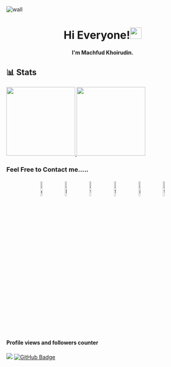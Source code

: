 ![wall](https://github.com/machfudik/machfudik/assets/169963261/6788d355-5c6e-4481-94e8-11b3f5249931)

<h1 align="center">Hi Everyone!<img src="https://raw.githubusercontent.com/MartinHeinz/MartinHeinz/master/wave.gif" width="30px"></h1>
<h4 align="center">I'm Machfud Khoirudin.</h4>

## 📊 Stats

<p align="left">
<a href="https://github.com/machfudik">
  <img height="180em" src="https://github-readme-stats-eight-theta.vercel.app/api?username=machfudik&show_icons=true&theme=algolia&include_all_commits=true&count_private=true"/>
  <img height="180em" src="https://github-readme-stats-eight-theta.vercel.app/api/top-langs/?username=machfudik&layout=compact&langs_count=8&theme=algolia"/>
</a>
</p>
<!-- ![icons8-twitterx-100](https://github.com/machfudik/machfudik/assets/169963261/5da2bbe8-7165-4bc7-b894-cb2fe9003885) -->
<!-- ![image](https://github.com/machfudik/machfudik/assets/169963261/fb3c99b4-1664-4c18-b864-dcebb31b4217) -->
<!-- ![image](https://github.com/machfudik/machfudik/assets/169963261/0aae9c2f-a316-49bb-b5f9-1d576a5f9149) -->

### Feel Free to Contact me.....

<p align="center">
	<a href="https://github.com/machfudik"><img alt="github" width="10%" style="padding:5px" src="https://img.icons8.com/clouds/100/000000/github.png"/></a>
	<a href="https://www.linkedin.com/in/machfudichsan/"><img alt="linkedin" width="10%" style="padding:5px" src="https://img.icons8.com/clouds/100/000000/linkedin.png"/></a>
	<a href="https://x.com/Machfudichsank"><img alt="twitter" width="10%" style="padding:5px" src=https://github.com/machfudik/machfudik/assets/169963261/fb3c99b4-1664-4c18-b864-dcebb31b4217"/></a>
	<a href="https://web.facebook.com/machfudkhoir"><img alt="facebook" width="10%" style="padding:5px" src="https://img.icons8.com/clouds/100/000000/facebook-new.png"/></a>
	<a href="https://www.instagram.com/machfudsan/"><img alt="instagram" width="10%" style="padding:5px" src="https://img.icons8.com/clouds/100/000000/instagram.png"/></a>
	<a href="https://t.me/ijklmnopy/"><img alt="telegran" width="10%" style="padding:5px" src="https://github.com/machfudik/machfudik/assets/169963261/0aae9c2f-a316-49bb-b5f9-1d576a5f9149"/></a>
</p>

#### Profile views and followers counter

![](https://komarev.com/ghpvc/?username=machfudik&color=green)
<a href="https://github.com/machfudik?tab=followers"><img src="https://img.shields.io/github/followers/machfudik?label=Followers&style=social" alt="GitHub Badge"></a>


<!--
![Visitor Count](https://profile-counter.glitch.me/{machfudik}/count.svg)

- 🔭 I’m currently working on ...
- 🌱 I’m currently learning ...
- 👯 I’m looking to collaborate on ...
- 🤔 I’m looking for help with ...
- 💬 Ask me about ...
- 📫 How to reach me: ...
- 😄 Pronouns: ...
- ⚡ Fun fact: ...
-->
